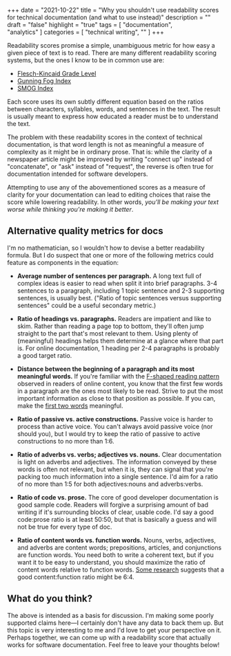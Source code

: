 +++
date = "2021-10-22"
title = "Why you shouldn't use readability scores for technical documentation (and what to use instead)"
description = ""
draft = "false"
highlight = "true"
tags = [
    "documentation",    
    "analytics"
]
categories = [
    "technical writing",
    ""
]
+++

Readability scores promise a simple, unambiguous metric for how easy a given piece of text is to read. There are many different readability scoring systems, but the ones I know to be in common use are:

- [Flesch-Kincaid Grade Level]
- [Gunning Fog Index]
- [SMOG Index]

Each score uses its own subtly different equation based on the ratios between characters, syllables, words, and sentences in the text. The result is usually meant to express how educated a reader must be to understand the text.

The problem with these readability scores in the context of technical documentation, is that word length is not as meaningful a measure of complexity as it might be in ordinary prose. That is: while the clarity of a newspaper article might be improved by writing "connect up" instead of "concatenate", or "ask" instead of "request", the reverse is often true for documentation intended for software developers. 

Attempting to use any of the abovementioned scores as a measure of clarity for your documentation can lead to editing choices that raise the score while lowering readability. In other words, _you'll be making your text worse while thinking you're making it better_.

## Alternative quality metrics for docs

I'm no mathematician, so I wouldn't how to devise a better readability formula. But I do suspect that one or more of the following metrics could feature as components in the equation:

- **Average number of sentences per paragraph.** A long text full of complex ideas is easier to read when split it into brief paragraphs. 3-4 sentences to a paragraph, including 1 topic sentence and 2-3 supporting sentences, is usually best. ("Ratio of topic sentences versus supporting sentences" could be a useful secondary metric.)

- **Ratio of headings vs. paragraphs.** Readers are impatient and like to skim. Rather than reading a page top to bottom, they'll often jump straight to the part that's most relevant to them. Using plenty of (meaningful) headings helps them determine at a glance where that part is. For online documentation, 1 heading per 2-4 paragraphs is probably a good target ratio.

- **Distance between the beginning of a paragraph and its most meaningful words.** If you're familiar with the [F-shaped reading pattern](https://www.nngroup.com/articles/f-shaped-pattern-reading-web-content/) observed in readers of online content, you know that the first few words in a paragraph are the ones most likely to be read. Strive to put the most important information as close to that position as possible. If you can, make the [first two words](https://www.nngroup.com/articles/first-2-words-a-signal-for-scanning/) meaningful.

- **Ratio of passive vs. active constructions.** Passive voice is harder to process than active voice. You can't always avoid passive voice (nor should you), but I would try to keep the ratio of passive to active constructions to no more than 1:6.

- **Ratio of adverbs vs. verbs; adjectives vs. nouns.** Clear documentation is light on adverbs and adjectives. The information conveyed by these words is often not relevant, but when it is, they can signal that you're packing too much information into a single sentence. I'd aim for a ratio of no more than 1:5 for both adjectives:nouns and adverbs:verbs.

- **Ratio of code vs. prose.** The core of good developer documentation is good sample code. Readers will forgive a surprising amount of bad writing if it's surrounding blocks of clear, usable code. I'd say a good code:prose ratio is at least 50:50, but that is basically a guess and will not be true for every type of doc.

- **Ratio of content words vs. function words.** Nouns, verbs, adjectives, and adverbs are content words; prepositions, articles, and conjunctions are function words. You need both to write a coherent text, but if you want it to be easy to understand, you should maximize the ratio of content words relative to function words. [Some research](https://www.researchgate.net/figure/Mean-Content-WordFunction-Word-Ratio-as-Percentage-of-Total-Words-Per-Answer_tbl2_265115908) suggests that a good content:function ratio might be 6:4.

## What do you think?

The above is intended as a basis for discussion. I'm making some poorly supported claims here—I certainly don't have any data to back them up. But this topic is very interesting to me and I'd love to get your perspective on it. Perhaps together, we can come up with a readability score that actually works for software documentation. Feel free to leave your thoughts below!

<!-- Links and references -->

[Flesch-Kincaid Grade Level]: https://en.wikipedia.org/wiki/Flesch%E2%80%93Kincaid_readability_tests
[Gunning Fog Index]: https://en.wikipedia.org/wiki/Gunning_fog_index
[SMOG Index]: https://en.wikipedia.org/wiki/SMOG

